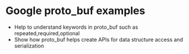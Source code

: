 # Google proto_buf examples
* Help to understand keywords in proto_buf such as repeated,required,optional
* Show how proto_buf helps create APIs for data structure access and serialization
